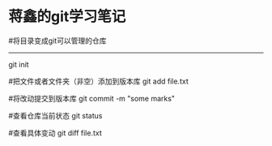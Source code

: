 蒋鑫的git学习笔记
=================

#将目录变成git可以管理的仓库
____________________________

git init

#把文件或者文件夹（非空）添加到版本库
git add file.txt

#将改动提交到版本库
git commit -m "some marks"

#查看仓库当前状态
git status

#查看具体变动
git diff file.txt



